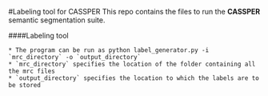 #Labeling tool for CASSPER
This repo contains the files to run the **CASSPER** semantic segmentation suite. 

####Labeling tool

``` The mrc files to be labeled are to be put into a folder.
* The program can be run as python label_generator.py -i `mrc_directory` -o `output_directory`
* `mrc_directory` specifies the location of the folder containing all the mrc files
* `output_directory` specifies the location to which the labels are to be stored
```  
